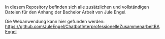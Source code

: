 In diesem Repository befinden sich alle zusätzlichen und vollständigen Dateien für den Anhang der Bachelor Arbeit von Jule Engel.

Die Webanwendung kann hier gefunden werden: https://github.com/JuleEngel/ChatbotInterprofessionelleZusammenarbeitBAEngel
